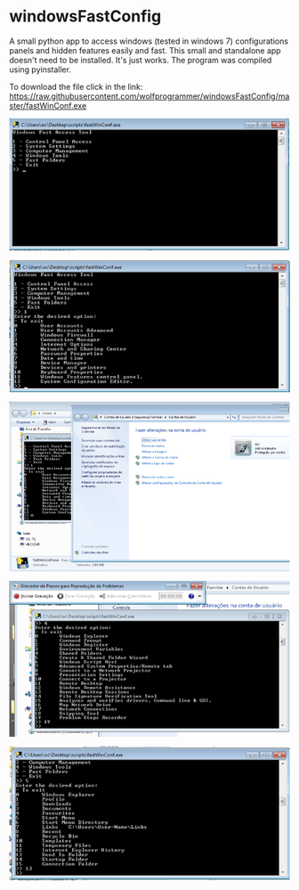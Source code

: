 windowsFastConfig
=================

A small python app to access windows (tested in windows 7) configurations panels and hidden features easily and fast.
This small and standalone app doesn't need to be installed. It's just works.  The program was compiled using pyinstaller.

To download the file click in the link:
https://raw.githubusercontent.com/wolfprogrammer/windowsFastConfig/master/fastWinConf.exe

![ScreenShot](https://raw.githubusercontent.com/wolfprogrammer/windowsFastConfig/master/screen1.png)

![ScreenShot](https://raw.githubusercontent.com/wolfprogrammer/windowsFastConfig/master/screen2.png)

![ScreenShot](https://raw.githubusercontent.com/wolfprogrammer/windowsFastConfig/master/screen3.png)

![ScreenShot](https://raw.githubusercontent.com/wolfprogrammer/windowsFastConfig/master/screen4.png)

![ScreenShot](https://raw.githubusercontent.com/wolfprogrammer/windowsFastConfig/master/screen6.png)
